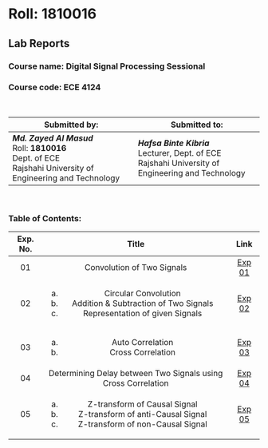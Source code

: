 # Roll: 1810016

## Lab Reports

### Course name: Digital Signal Processing Sessional
### Course code:  ECE 4124

<br>

| Submitted by: | Submitted to: |
| --- | --- |
| ***Md. Zayed Al Masud***<br>Roll: **1810016** <br>Dept. of ECE<br>Rajshahi University of Engineering and Technology<br> |  ***Hafsa Binte Kibria***<br>Lecturer, Dept. of ECE<br>Rajshahi University of Engineering and Technology |

<br>

### Table of Contents:

| Exp. No. | Title | Link |
| :---: | :---: | :---: |
| 01 | Convolution of Two Signals | [Exp 01](https://)
| 02 | <ol type="a"><li>Circular Convolution<li>Addition & Subtraction of Two Signals<li> Representation of given Signals</ol> | [Exp 02](#)
| 03 | <ol type="a"><li>Auto Correlation<li>Cross Correlation </ol>| [Exp 03](#)
| 04 | Determining Delay between Two Signals using Cross Correlation | [Exp 04](#)
| 05 | <ol type="a"><li>Z-transform of Causal Signal<li>Z-transform of anti-Causal Signal<li> Z-transform of non-Causal Signal</ol> | [Exp 05](#)